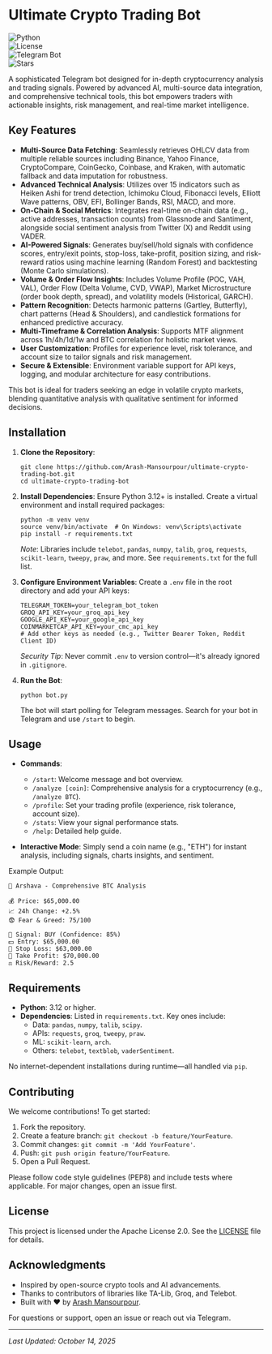 # Ultimate Crypto Trading Bot

![Python](https://img.shields.io/badge/Python-3.12%2B-blue?style=flat&logo=python)  
![License](https://img.shields.io/badge/License-Apache_2.0-green?style=flat)  
![Telegram Bot](https://img.shields.io/badge/Telegram-Bot-blue?style=flat&logo=telegram)  
![Stars](https://img.shields.io/github/stars/Arash-Mansourpour/ultimate-crypto-trading-bot?style=flat)  

A sophisticated Telegram bot designed for in-depth cryptocurrency analysis and trading signals. Powered by advanced AI, multi-source data integration, and comprehensive technical tools, this bot empowers traders with actionable insights, risk management, and real-time market intelligence.

## Key Features

- **Multi-Source Data Fetching**: Seamlessly retrieves OHLCV data from multiple reliable sources including Binance, Yahoo Finance, CryptoCompare, CoinGecko, Coinbase, and Kraken, with automatic fallback and data imputation for robustness.
- **Advanced Technical Analysis**: Utilizes over 15 indicators such as Heiken Ashi for trend detection, Ichimoku Cloud, Fibonacci levels, Elliott Wave patterns, OBV, EFI, Bollinger Bands, RSI, MACD, and more.
- **On-Chain & Social Metrics**: Integrates real-time on-chain data (e.g., active addresses, transaction counts) from Glassnode and Santiment, alongside social sentiment analysis from Twitter (X) and Reddit using VADER.
- **AI-Powered Signals**: Generates buy/sell/hold signals with confidence scores, entry/exit points, stop-loss, take-profit, position sizing, and risk-reward ratios using machine learning (Random Forest) and backtesting (Monte Carlo simulations).
- **Volume & Order Flow Insights**: Includes Volume Profile (POC, VAH, VAL), Order Flow (Delta Volume, CVD, VWAP), Market Microstructure (order book depth, spread), and volatility models (Historical, GARCH).
- **Pattern Recognition**: Detects harmonic patterns (Gartley, Butterfly), chart patterns (Head & Shoulders), and candlestick formations for enhanced predictive accuracy.
- **Multi-Timeframe & Correlation Analysis**: Supports MTF alignment across 1h/4h/1d/1w and BTC correlation for holistic market views.
- **User Customization**: Profiles for experience level, risk tolerance, and account size to tailor signals and risk management.
- **Secure & Extensible**: Environment variable support for API keys, logging, and modular architecture for easy contributions.

This bot is ideal for traders seeking an edge in volatile crypto markets, blending quantitative analysis with qualitative sentiment for informed decisions.

## Installation

1. **Clone the Repository**:
   ```
   git clone https://github.com/Arash-Mansourpour/ultimate-crypto-trading-bot.git
   cd ultimate-crypto-trading-bot
   ```

2. **Install Dependencies**:
   Ensure Python 3.12+ is installed. Create a virtual environment and install required packages:
   ```
   python -m venv venv
   source venv/bin/activate  # On Windows: venv\Scripts\activate
   pip install -r requirements.txt
   ```
   *Note*: Libraries include `telebot`, `pandas`, `numpy`, `talib`, `groq`, `requests`, `scikit-learn`, `tweepy`, `praw`, and more. See `requirements.txt` for the full list.

3. **Configure Environment Variables**:
   Create a `.env` file in the root directory and add your API keys:
   ```
   TELEGRAM_TOKEN=your_telegram_bot_token
   GROQ_API_KEY=your_groq_api_key
   GOOGLE_API_KEY=your_google_api_key
   COINMARKETCAP_API_KEY=your_cmc_api_key
   # Add other keys as needed (e.g., Twitter Bearer Token, Reddit Client ID)
   ```
   *Security Tip*: Never commit `.env` to version control—it's already ignored in `.gitignore`.

4. **Run the Bot**:
   ```
   python bot.py
   ```
   The bot will start polling for Telegram messages. Search for your bot in Telegram and use `/start` to begin.

## Usage

- **Commands**:
  - `/start`: Welcome message and bot overview.
  - `/analyze [coin]`: Comprehensive analysis for a cryptocurrency (e.g., `/analyze BTC`).
  - `/profile`: Set your trading profile (experience, risk tolerance, account size).
  - `/stats`: View your signal performance stats.
  - `/help`: Detailed help guide.

- **Interactive Mode**: Simply send a coin name (e.g., "ETH") for instant analysis, including signals, charts insights, and sentiment.

Example Output:
```
🤖 Arshava - Comprehensive BTC Analysis

💰 Price: $65,000.00
📈 24h Change: +2.5%
😨 Fear & Greed: 75/100

🚀 Signal: BUY (Confidence: 85%)
💵 Entry: $65,000.00
🛑 Stop Loss: $63,000.00
🎯 Take Profit: $70,000.00
⚖️ Risk/Reward: 2.5
```

## Requirements

- **Python**: 3.12 or higher.
- **Dependencies**: Listed in `requirements.txt`. Key ones include:
  - Data: `pandas`, `numpy`, `talib`, `scipy`.
  - APIs: `requests`, `groq`, `tweepy`, `praw`.
  - ML: `scikit-learn`, `arch`.
  - Others: `telebot`, `textblob`, `vaderSentiment`.

No internet-dependent installations during runtime—all handled via `pip`.

## Contributing

We welcome contributions! To get started:
1. Fork the repository.
2. Create a feature branch: `git checkout -b feature/YourFeature`.
3. Commit changes: `git commit -m 'Add YourFeature'`.
4. Push: `git push origin feature/YourFeature`.
5. Open a Pull Request.

Please follow code style guidelines (PEP8) and include tests where applicable. For major changes, open an issue first.

## License

This project is licensed under the Apache License 2.0. See the [LICENSE](LICENSE) file for details.

## Acknowledgments

- Inspired by open-source crypto tools and AI advancements.
- Thanks to contributors of libraries like TA-Lib, Groq, and Telebot.
- Built with ❤️ by [Arash Mansourpour](https://github.com/Arash-Mansourpour).

For questions or support, open an issue or reach out via Telegram.

---

*Last Updated: October 14, 2025*
